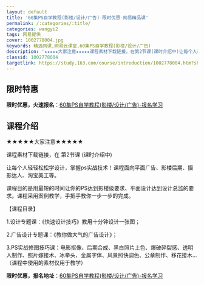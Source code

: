 ```yaml
---
layout: default
title: '60集PS自学教程(影楼/设计/广告)-限时优惠-网易精品课'
permalink: /:categories/:title/
categories: wangyi2
tags: 网易提供
cover: 1002778004.jpg
keywords: 精选网课,网易云课堂,60集PS自学教程(影楼/设计/广告)
description: '★★★★★大家注意★★★★★课程素材下载链接，在第2节课(课时介绍中)让每个人轻轻松松学设计，掌握ps实战技术！课程面向'
classid: 1002778004
targetlink: https://study.163.com/course/introduction/1002778004.htm?share=1&shareId=1025206652&utm_campaign=share&utm_medium=iphoneShare&utm_source=&utm_u=1025206652
---
```


## 限时特惠

**限时优惠，火速报名**：[60集PS自学教程(影楼/设计/广告)-报名学习](https://study.163.com/course/introduction/1002778004.htm?share=1&shareId=1025206652&utm_campaign=share&utm_medium=iphoneShare&utm_source=&utm_u=1025206652)

## 课程介绍

★★★★★大家注意★★★★★

课程素材下载链接，在 第2节课 (课时介绍中)



让每个人轻轻松松学设计，掌握ps实战技术！课程面向平面广告、影楼后期、摄影达人、淘宝美工等。

课程目的是用最短的时间让你的PS达到影楼级要求、平面设计达到设计总监的要求。课程采用案例教学，手把手教你一步一步的完成。





【课程目录】

1.设计专题课：《快速设计技巧》教用十分钟设计一张图；

2.广告设计专题课：《教你做大气的广告设计》； 

3.PS实战修图技巧课：电影抠像、后期合成、黑白照片上色、爆破碎裂感、透明人制作、照片嫁接术、冰拳头、金属字体、风景照快调色、公章制作、移花接木...（课程中使用的素材仅用于教学）

**限时优惠，报名地址**：[60集PS自学教程(影楼/设计/广告)-报名学习](https://study.163.com/course/introduction/1002778004.htm?share=1&shareId=1025206652&utm_campaign=share&utm_medium=iphoneShare&utm_source=&utm_u=1025206652)

